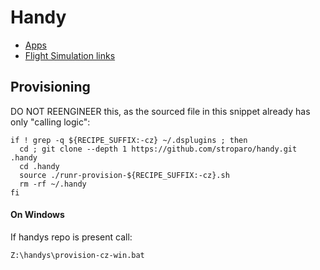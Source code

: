 # Handy

* [Apps](https://www.notion.so/Apps-a0911d71491446678fb3c3a8233cbe5b)
* [Flight Simulation links](https://www.notion.so/Flight-Simulation-links-b3ac9d0d96c34fe3b07803ce99b55510)

## Provisioning

DO NOT REENGINEER this, as the sourced file in this snippet already has only "calling logic":

```
if ! grep -q ${RECIPE_SUFFIX:-cz} ~/.dsplugins ; then
  cd ; git clone --depth 1 https://github.com/stroparo/handy.git .handy
  cd .handy
  source ./runr-provision-${RECIPE_SUFFIX:-cz}.sh
  rm -rf ~/.handy
fi

```

#### On Windows

If handys repo is present call:
```
Z:\handys\provision-cz-win.bat
```
